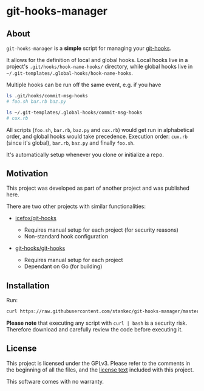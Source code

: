 # git-hooks-manager

## About

`git-hooks-manager` is a __simple__ script for managing your
[git-hooks](https://git-scm.com/book/en/v2/Customizing-Git-Git-Hooks).

It allows for the definition of local and global hooks. Local hooks live in
a project's `.git/hooks/hook-name-hooks/` directory, while global hooks live in
`~/.git-templates/.global-hooks/hook-name-hooks`.

Multiple hooks can be run off the same event, e.g. if you have

```Bash
ls .git/hooks/commit-msg-hooks
# foo.sh bar.rb baz.py

ls ~/.git-templates/.global-hooks/commit-msg-hooks
# cux.rb
```

All scripts (`foo.sh`, `bar.rb`, `baz.py` and `cux.rb`) would get run in
alphabetical order, and global hooks would take precedence.
Execution order: `cux.rb` (since it's global), `bar.rb`, `baz.py` and finally
`foo.sh`.

It's automatically setup whenever you clone or initialize a repo.

## Motivation

This project was developed as part of another project and was published here.

There are two other projects with similar functionalities:

* [icefox/git-hooks](https://github.com/icefox/git-hooks)
  - Requires manual setup for each project (for security reasons)
  - Non-standard hook configuration

* [git-hooks/git-hooks](https://github.com/git-hooks/git-hooks)
  - Requires manual setup for each project
  - Dependant on Go (for building)

## Installation

Run:

```Bash
curl https://raw.githubusercontent.com/stankec/git-hooks-manager/master/.install.sh?token=ABlBslBMKBeJFVX35QCEkJSnSPA_p3Cnks5aTQyzwA%3D%3D | bash
```

__Please note__ that executing any script with `curl | bash` is a security
risk. Therefore download and carefully review the code before executing it.

## License

This project is licensed under the GPLv3. Please refer to the comments in the
beginning of all the files, and the [license text](/LICENSE) included with
this project.

This software comes with no warranty.
